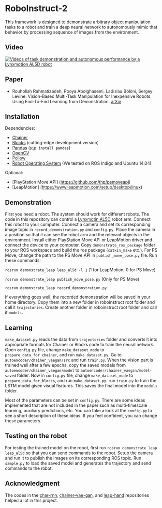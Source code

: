 # RoboInstruct-2

This framework is designed to demonstrate arbitrary object manipulation tasks to a robot and train a deep neural network to autonomously mimic that behavior by processing sequence of images from the environment.

Video
------------
[![Videos of task demonstration and autonomous performance by a Lynxmotion AL5D robot](https://img.youtube.com/vi/AqQFzoVsJfA/0.jpg)](https://www.youtube.com/watch?v=AqQFzoVsJfA&t=66s&index=1&list=PL5i33tEH-MHfrXjj_Nekl0jyqgdJomg_a)

Paper
------------
  * Rouhollah Rahmatizadeh, Pooya Abolghasemi, Ladislau Bölöni, Sergey Levine.
	Vision-Based Multi-Task Manipulation for Inexpensive Robots Using End-To-End Learning from Demonstration.
	[arXiv](https://arxiv.org/abs/1707.02920)


Installation
------------
Dependencies:
  * [Chainer](https://chainer.org/)
  * [Blocks](http://blocks.readthedocs.io/en/latest/setup.html) (cutting-edge development version)
  * [Pandas](http://pandas.pydata.org/) (``pip install pandas``)
  * [OpenCV](http://www.pyimagesearch.com/2015/06/22/install-opencv-3-0-and-python-2-7-on-ubuntu)
  * [Pollow](https://pypi.python.org/pypi/Pillow/2.2.1)
  * [Robot Operating System](http://www.ros.org/install) (We tested on ROS Indigo and Ubuntu 14.04)

Optional:
  * [PlayStation Move API] (https://github.com/thp/psmoveapi) 
  * [LeapMotion] (https://www.leapmotion.com/setup/desktop/linux)
  
Demonstration
------------
First you need a robot. The system should work for different robots. The code in this repository can control a [Lynxmotin AL5D](http://www.lynxmotion.com/c-130-al5d.aspx) robot arm. Connect this robot to your computer. Connect a camera and set its corresponding image topic in ``record_demonstration.py`` and ``config.py``. Place the camera in a position so that it can see the robot arm and the relevant objects in the environment. Install either PlayStation Move API or LeapMotion driver and connect the device to your computer. Copy ``demonstrate_ros_package`` folder to your ROS workspace and build the ros package (``catkin_make`` etc.). For PS Move, change the path to the PS Move API in ``publish_move_pose.py`` file. Run these commands:

`rosrun demonstrate_leap leap_al5d -l 1` (1 for LeapMotion, 0 for PS Move)

`rosrun demonstrate_leap publish_move_pose.py` (Only for PS Move)

`rosrun demonstrate_leap record_demonstration.py`

If everything goes well, the recorded demonstration will be saved in your home directory. Copy them into a new folder in roboinstruct root folder and call it ``trajectories``. Create another folder in roboinstruct root folder and call it ``models``.

Learning
------------
``make_dataset.py`` reads the data from ``trajectories`` folder and converts it into appropriate formats for Chainer or Blocks code to train the neural network. Open ``config.py`` file, change ``make_dataset_mode`` to ``prepare_data_for_chainer``, and run ``make_dataset.py``. Go to ``autoencoder/chainer_vaegan/src`` and run ``train.py``. When the vision part is trained well after a few epochs, copy the saved models from ``autoencoder/chainer_vaegan/model`` to ``autoencoder/chainer_vaegan/model-saved`` folder. Now in ``config.py`` file, change ``make_dataset_mode`` to ``prepare_data_for_blocks``, and run ``make_dataset.py``. run ``train.py`` to train the LSTM model given visual features. This saves the final model into the ``models`` folder.

Most  of the parameters can be set in ``config.py``.
There are some ideas implemented that are not included in the paper such as multi-timescale learning, auxiliary predictions, etc. You can take a look at the ``config.py`` to see a short description of these ideas. If you feel confident, you can change these parameters.

Testing on the robot
------------
For testing the trained model on the robot, first run ``rosrun demonstrate_leap leap_al5d`` so that you can send commands to the robot. Setup the camera and run it to publish the images on its corresponding ROS topic. Run ``sample.py`` to load the saved model and generates the trajectory and send commands to the robot.


Acknowledgment
------------
The codes in the [char-rnn](https://github.com/johnarevalo/blocks-char-rnn), [chainer-vae-gan](https://github.com/dsanno/chainer-vae-gan), and [leap-hand](https://github.com/lager1/leap_hand) repositories helped a lot in this project.
